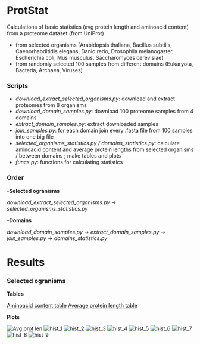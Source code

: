 # ProtStat
Calculations of basic statistics (avg protein length and aminoacid content) from a proteome dataset (from UniProt)
- from selected organisms (Arabidopsis thaliana, Bacillus subtilis, Caenorhabditidis elegans, Danio rerio, Drosophila melanogaster, Escherichia coli, Mus musculus, Saccharomyces cerevisiae)
- from randomly selected 100 samples from different domains (Eukaryota, Bacteria, Archaea, Viruses)

### Scripts
- *download_extract_selected_organisms.py*: download and extract proteomes from 8 organisms
- *download_domain_samples.py*: download 100 proteome samples from 4 domains
- *extract_domain_samples.py*: extract downloaded samples
- *join_samples.py*: for each domain join every .fasta file from 100 samples into one big file 
- *selected_organisms_statistics.py / domains_statistics.py*: calculate aminoacid content and average protein lengths from selected organisms / between domains ; make tables and plots
- *funcs.py*: functions for calculating statistics

### Order
-**Selected ogranisms** 

*download_extract_selected_organisms.py* -> *selected_organisms_statistics.py*

-**Domains** 

*download_domain_samples.py* -> *extract_domain_samples.py* -> *join_samples.py* -> *domains_statistics.py*


# Results

### Selected ogranisms

**Tables**

[Aminoacid content table](tables/selected_organisms_aa_cont.txt)
[Average protein length table](tables/selected_organisms_avg_prot_len.txt)

**Plots**

![Avg prot len](plots/selected_organisms_avg_prot_len.png)
![hist_1](plots/histogram_prot_lengths_Arabidopsis.png)
![hist_2](plots/histogram_prot_lengths_Bacillus.png)
![hist_3](plots/histogram_prot_lengths_Caenorhabditis.png)
![hist_4](plots/histogram_prot_lengths_Danio.png)
![hist_5](plots/histogram_prot_lengths_Drosophila.png)
![hist_6](plots/histogram_prot_lengths_Escherichia.png)
![hist_7](plots/histogram_prot_lengths_Homo.png)
![hist_8](plots/histogram_prot_lengths_Mus.png)
![hist_9](plots/histogram_prot_lengths_Saccharomyces.png)

